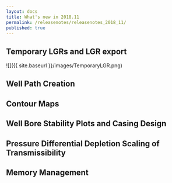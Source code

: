 ```yaml
---
layout: docs
title: What's new in 2018.11
permalink: /releasenotes/releasenotes_2018_11/
published: true
---
```


## Temporary LGRs and LGR export

![]({{ site.baseurl }}/images/TemporaryLGR.png)

## Well Path Creation

## Contour Maps

## Well Bore Stability Plots and Casing Design

## Pressure Differential Depletion Scaling of Transmissibility

## Memory Management

